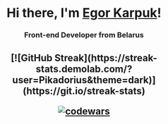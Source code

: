 <h1 align="center">Hi there, I'm <a href="https://www.linkedin.com/in/karpuk-egor/" target="_blank">Egor Karpuk</a>!</h1>
<h3 align="center">Front-end Developer from Belarus</h3>

<h2 align="center">
[![GitHub Streak](https://streak-stats.demolab.com/?user=Pikadorius&theme=dark)](https://git.io/streak-stats)

[![codewars](https://www.codewars.com/users/Pikadorius/badges/large)](https://www.codewars.com/users/username)
</h2>
